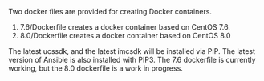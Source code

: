 Two docker files are provided for creating Docker containers. 

1)  7.6/Dockerfile creates a docker container based on CentOS 7.6.
2)  8.0/Dockerfile creates a docker container based on CentOS 8.0

The latest ucssdk, and the latest imcsdk will be installed via PIP. The latest version of Ansible is also installed with PIP3. The 7.6 dockerfile is currently working, but the 8.0 dockerfile is a work in progress.
